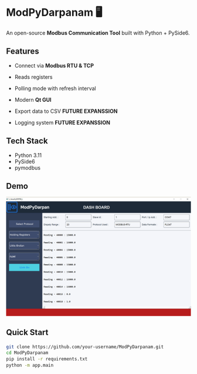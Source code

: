 # ModPyDarpanam 🖥️

An open-source **Modbus Communication Tool**  built with Python + PySide6.

## Features
- Connect via **Modbus RTU & TCP**
- Reads registers
- Polling mode with refresh interval
- Modern **Qt GUI**

- Export data to CSV **FUTURE EXPANSSION**
- Logging system **FUTURE EXPANSSION**

## Tech Stack
- Python 3.11
- PySide6
- pymodbus

## Demo
![UI Screenshot](docs/testing_on_scanner.png)

## Quick Start
```bash
git clone https://github.com/your-username/ModPyDarpanam.git
cd ModPyDarpanam
pip install -r requirements.txt
python -m app.main

